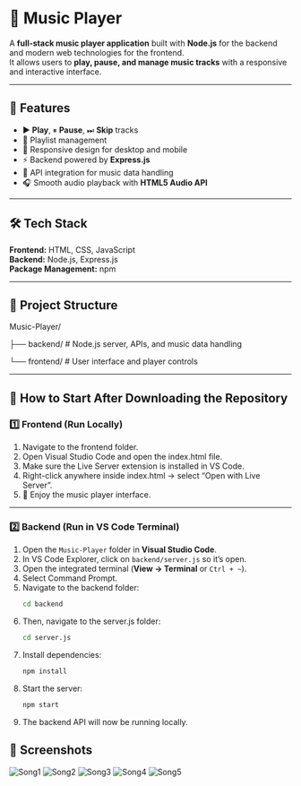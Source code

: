 # 🎵 Music Player

A **full-stack music player application** built with **Node.js** for the backend and modern web technologies for the frontend.  
It allows users to **play, pause, and manage music tracks** with a responsive and interactive interface.

---

## 🚀 Features
- ▶ **Play**, ⏸ **Pause**, ⏭ **Skip** tracks
- 📃 Playlist management
- 📱 Responsive design for desktop and mobile
- ⚡ Backend powered by **Express.js**
- 🔗 API integration for music data handling
- 🎧 Smooth audio playback with **HTML5 Audio API**

---

## 🛠 Tech Stack
**Frontend:** HTML, CSS, JavaScript  
**Backend:** Node.js, Express.js  
**Package Management:** npm  

---

## 📂 Project Structure
Music-Player/

├── backend/ # Node.js server, APIs, and music data handling

└── frontend/ # User interface and player controls

---

## 📌 How to Start After Downloading the Repository

### 1️⃣ Frontend (Run Locally)
1. Navigate to the frontend folder.
2. Open Visual Studio Code and open the index.html file.
3. Make sure the Live Server extension is installed in VS Code.
4. Right-click anywhere inside index.html → select “Open with Live Server”.
5. 🎉 Enjoy the music player interface.

---

### 2️⃣ Backend (Run in VS Code Terminal)
1. Open the `Music-Player` folder in **Visual Studio Code**.
2. In VS Code Explorer, click on `backend/server.js` so it’s open.
3. Open the integrated terminal (**View → Terminal** or `Ctrl + ~`).
4. Select Command Prompt.
5. Navigate to the backend folder:
   ```bash
   cd backend
6. Then, navigate to the server.js folder:
   ```bash
   cd server.js
8. Install dependencies:
   ```bash
   npm install
10. Start the server:
    ```bash
    npm start
12. The backend API will now be running locally.

## 📸 Screenshots
 
![Song1](./Song1.png)
![Song2](./Song2.png)
![Song3](./Song3.png)
![Song4](./Song4.png)
![Song5](./Song5.png)
